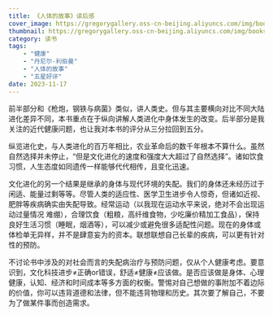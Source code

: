 ```yaml
---
title: 《人体的故事》读后感
cover_image: https://gregorygallery.oss-cn-beijing.aliyuncs.com/img/books.jpeg
thumbnail: https://gregorygallery.oss-cn-beijing.aliyuncs.com/img/books.jpeg
category: 读书
tags: 
    - "健康"
    - "丹尼尔-利伯曼"
    - "人体的故事"
    - "五星好评"
date: 2023-11-17
---
```


前半部分和《枪炮，钢铁与病菌》类似，讲人类史。但与其主要横向对比不同大陆进化差异不同，本书重点在于纵向讲解人类进化中身体发生的改变。后半部分是我关注的近代健康问题，也让我对本书的评分从三分拉回到五分。

纵览进化史，与人类进化的百万年相比，农业革命后的数千年根本不算什么。虽然自然选择并未停止，“但是文化进化的速度和强度大大超过了自然选择”。诸如饮食习惯，人生态度如同遗传一样能够代代相传，且变化迅速。

文化进化的另一个结果是继承的身体与现代环境的失配。我们的身体还未经历过于闲适、能量过剩等等。尽管人类的适应性、医学卫生进步令人惊奇，但诸如近视、肥胖等疾病确实由失配导致。经常运动（以我现在运动水平来说，绝对不会出现运动过量情况 难绷），合理饮食（粗粮，高纤维食物，少吃廉价精加工食品），保持良好生活习惯（睡眠，烟酒等），可以减少或避免很多适配性问题。现在的身体或体检单无异样，并不是肆意妄为的资本。联想联想自己长辈的疾病，可以更有针对性的预防。

不讨论书中涉及的对社会而言的失配病治疗与预防问题，仅从个人健康考虑。要意识到，文化科技进步≠正确or错误，舒适≠健康≠应该做。是否应该做是身体、心理健康，认知、经济和时间成本等多方面的权衡。警惕对自己想做的事附加不着边际的价值，你可以违背道德和法律，但不能违背物理和历史。其次要了解自己，不要为了做某件事而创造需求。